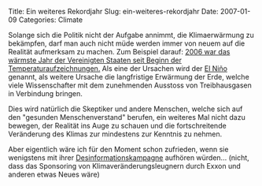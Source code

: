 Title: Ein weiteres Rekordjahr
Slug: ein-weiteres-rekordjahr
Date: 2007-01-09
Categories: Climate

Solange sich die Politik nicht der Aufgabe annimmt, die Klimaerwärmung zu bekämpfen, darf man auch nicht müde werden immer von neuem auf die Realität aufmerksam zu machen. Zum Beispiel darauf: [2006 war das wärmste Jahr der Vereinigten Staaten seit Beginn der Temperaturaufzeichnungen.](http://www.spiegel.de/wissenschaft/natur/0,1518,458736,00.html) Als eine der Ursachen wird der [El Niño](http://www.elnino.noaa.gov/) genannt, als weitere Ursache die langfristige Erwärmung der Erde, welche viele Wissenschafter mit dem zunehmenden Ausstoss von Treibhausgasen in Verbindung bringen.

Dies wird natürlich die Skeptiker und andere Menschen, welche sich auf den "gesunden Menschenverstand" berufen, ein weiteres Mal nicht dazu bewegen, der Realität ins Auge zu schauen und die fortschreitende Veränderung des Klimas zur mindestens zur Kenntnis zu nehmen.

Aber eigentlich wäre ich für den Moment schon zufrieden, wenn sie wenigstens mit ihrer [Desinformationskampagne](http://www.ignoranz.ch/item/wer-die-klimaleugner-finanziert/) aufhören würden... (nicht, dass das Sponsoring von Klimaveränderungsleugnern durch Exxon und anderen etwas Neues wäre)

